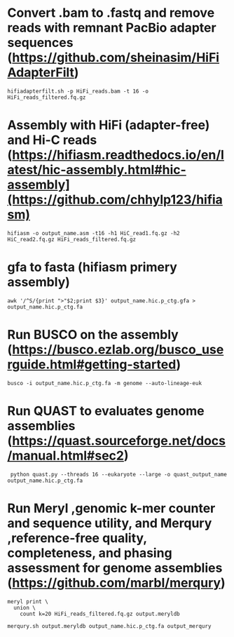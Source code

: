 # Convert .bam to .fastq and remove reads with remnant PacBio adapter sequences (https://github.com/sheinasim/HiFiAdapterFilt)
```
hifiadapterfilt.sh -p HiFi_reads.bam -t 16 -o HiFi_reads_filtered.fq.gz
```

# Assembly with HiFi (adapter-free) and Hi-C reads (https://hifiasm.readthedocs.io/en/latest/hic-assembly.html#hic-assembly](https://github.com/chhylp123/hifiasm)
```
hifiasm -o output_name.asm -t16 -h1 HiC_read1.fq.gz -h2 HiC_read2.fq.gz HiFi_reads_filtered.fq.gz
```

# gfa to fasta (hifiasm primery assembly) 
```
awk '/^S/{print ">"$2;print $3}' output_name.hic.p_ctg.gfa > output_name.hic.p_ctg.fa
```

# Run BUSCO on the assembly (https://busco.ezlab.org/busco_userguide.html#getting-started)
```
busco -i output_name.hic.p_ctg.fa -m genome --auto-lineage-euk
```

# Run QUAST to evaluates genome assemblies (https://quast.sourceforge.net/docs/manual.html#sec2)
```
 python quast.py --threads 16 --eukaryote --large -o quast_output_name output_name.hic.p_ctg.fa
```

# Run Meryl ,genomic k-mer counter and sequence utility, and Merqury ,reference-free quality, completeness, and phasing assessment for genome assemblies (https://github.com/marbl/merqury)
```
meryl print \
  union \
    count k=20 HiFi_reads_filtered.fq.gz output.meryldb
```
```
merqury.sh output.meryldb output_name.hic.p_ctg.fa output_merqury
